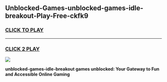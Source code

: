 
## Unblocked-Games-unblocked-games-idle-breakout-Play-Free-ckfk9
<h3>
<a href="https://premium76.site?title=unblocked-games-idle-breakout&ref=24M">CLICK TO PLAY</a></h3>
<hr>

<h3>
<a href="https://premium76.site?title=unblocked-games-idle-breakout&ref=24M">CLICK 2 PLAY</a>
  
</h3>

<a href="https://premium76.site?title=unblocked-games-idle-breakout&ref=24M"><img src="https://clearcache.store/games.png"></a>


**unblocked-games-idle-breakout games unblocked: Your Gateway to Fun and Accessible Online Gaming**
